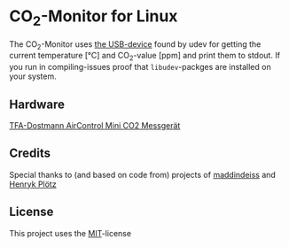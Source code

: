 CO<sub>2</sub>-Monitor for Linux
================================

The CO<sub>2</sub>-Monitor uses [the USB-device](Hardware) found by udev for getting the current temperature [°C] and CO<sub>2</sub>-value [ppm] and print them 
to stdout.
If you run in compiling-issues proof that `libudev`-packges are installed on your system.

Hardware
--------
[TFA-Dostmann AirControl Mini CO2 Messgerät](http://www.amazon.de/dp/B00TH3OW4Q)

Credits
-------
Special thanks to (and based on code from) projects of [maddindeiss](https://github.com/maddindeiss/co2monitor) and [Henryk Plötz](https://hackaday.io/project/5301-reverse-engineering-a-low-cost-usb-co-monitor)

License
-------
This project uses the [MIT](https://opensource.org/licenses/MIT)-license